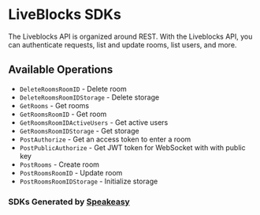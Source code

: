 # LiveBlocks SDKs

The Liveblocks API is organized around REST. With the Liveblocks API, you can authenticate requests, list and update rooms, list users, and more.

## Available Operations

* `DeleteRoomsRoomID` - Delete room
* `DeleteRoomsRoomIDStorage` - Delete storage
* `GetRooms` - Get rooms
* `GetRoomsRoomID` - Get room
* `GetRoomsRoomIDActiveUsers` - Get active users
* `GetRoomsRoomIDStorage` - Get storage
* `PostAuthorize` - Get an access token to enter a room
* `PostPublicAuthorize` - Get JWT token for WebSocket with with public key
* `PostRooms` - Create room
* `PostRoomsRoomID` - Update room
* `PostRoomsRoomIDStorage` - Initialize storage

<!-- End SDK Available Operations -->

### SDKs Generated by [Speakeasy](https://docs.speakeasyapi.dev/docs/using-speakeasy/client-sdks)
